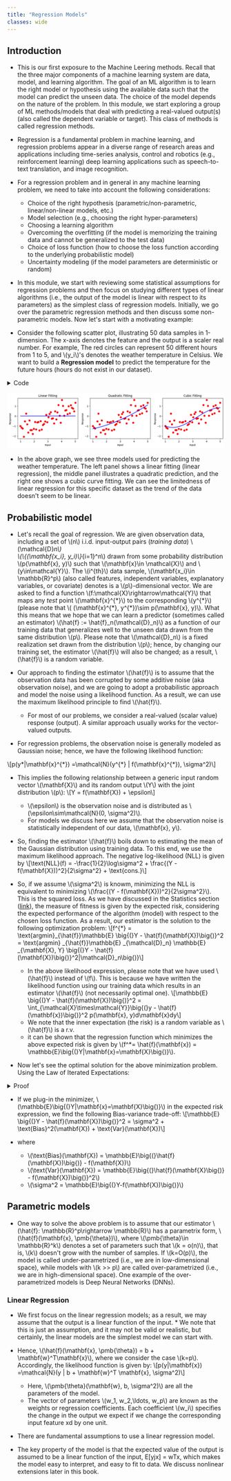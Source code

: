```yaml
---
title: "Regression Models"
classes: wide
---
```


## Introduction
* This is our first exposure to the Machine Leering methods. Recall that the three major components of a machine learning system are data, model, and learning algorithm. The goal of an ML algorithm is to learn the right model or hypothesis using the available data such that the model can predict the unseen data. The choice of the model depends on the nature of the problem. In this module, we start exploring a group of ML methods/models that deal with predicting a real-valued output(s) (also called the dependent variable or target). This class of methods is called regression methods. 
* Regression is a fundamental problem in machine learning, and regression problems appear in a diverse range of research areas and applications including time-series analysis, control and robotics (e.g., reinforcement learning) deep learning applications such as speech-to-text translation, and image recognition. 

* For a regression problem and in general in any machine learning problem, we need to take into account the following considerations:
    - Choice of the right hypothesis (parametric/non-parametric, linear/non-linear models, etc.)
    - Model selection (e.g., choosing the right hyper-parameters)
    - Choosing a learning algorithm
    - Overcoming the overfitting (if the model is memorizing the training data and cannot be generalized to the test data)
    - Choice of loss function (how to choose the loss function according to the underlying probabilistic model)
    - Uncertainty modeling (if the model parameters are deterministic or random)
    
* In this module, we start with reviewing some statistical assumptions for regression problems and then focus on studying different types of linear algorithms (i.e., the output of the model is linear with respect to its parameters) as the simplest class of regression models. Initially, we go over the parametric regression methods and then discuss some non-parametric models. Now let's start with a motivating example:

* Consider the following scatter plot, illustrating 50 data samples in 1-dimension. The x-axis denotes the feature and the output is a scaler real number. For example, The red circles can represent 50 different hours from 1 to 5, and \\(y_i\\)'s denotes the weather temperature in Celsius. We want to build a **Regression model** to predict the temperature for the future hours (hours do not exist in our dataset).

<details>
  <summary>Code</summary>

    
        ```python
        import numpy as np
        import matplotlib.pyplot as plt
        
        n_samples = 50
        sigam = 0.5
        
        X = np.linspace(1, 5, n_samples)
        X = np.expand_dims(X, 1)
        y = (-np.sin(X) + sigam*np.random.randn(n_samples, 1))
        
        X_lin = np.hstack((np.ones((n_samples, 1)), X))
        w_lin = np.linalg.inv(np.matmul(X.T, X))*np.matmul(X.T, y)
        y_hat_lin = np.matmul(X, w_lin)
        
        
        X_quad = np.hstack((np.ones((n_samples, 1)), X, X**2))
        w_quad = np.matmul(np.linalg.inv(np.matmul(X_quad.T, X_quad)), np.matmul(X_quad.T, y))
        y_hat_quad = np.matmul(X_quad, w_quad)
        
        X_cub = np.hstack((np.ones((n_samples, 1)), X, X**2, X**3))
        w_cub = np.matmul(np.linalg.inv(np.matmul(X_cub.T, X_cub)), np.matmul(X_cub.T, y))
        y_hat_cub = np.matmul(X_cub, w_cub)
        
        
        plt.figure(figsize=(10,3))
        
        plt.subplot(131)
        plt.scatter(X, y, color="red", marker=".", s =200)
        plt.plot(X, y_hat_lin, color="blue", linewidth=2)
        plt.xlabel("Input")
        plt.ylabel("Response")
        plt.title("Linear Fitting")
        
        plt.subplot(132)
        plt.scatter(X, y, color="red", marker=".", s =200)
        plt.plot(X, y_hat_quad, color="blue", linewidth=2)
        plt.xlabel("Input")
        plt.ylabel("Response")
        plt.title("Quadratic Fitting")
        
        plt.subplot(133)
        plt.scatter(X, y, color="red", marker=".", s =200)
        plt.plot(X, y_hat_cub, color="blue", linewidth=2)
        plt.xlabel("Input")
        plt.ylabel("Response")
        plt.title("Cubic Fitting")
        
        plt.subplots_adjust(right=1.3)
        plt.show()
        ```
    
    
</details>

![results](/assets/images/output_2_0.png)

* In the above graph, we see three models used for predicting the weather temperature. The left panel shows a linear fitting (linear regression), the middle panel illustrates a quadratic prediction, and the right one shows a cubic curve fitting. We can see the limitedness of linear regression for this specific dataset as the trend of the data doesn't seem to be linear. 

## Probabilistic model

* Let's recall the goal of regression. We are given observation data, including a set of \\(n\\) i.i.d. input-output pairs (_training data_) \\(\mathcal{D}_n\\)             
\\(\\{(\mathbf{x_i}, y_i)\\}_{i=1}^n\\) drawn from some probability distribution \\(p(\mathbf{x}, y)\\) such that \\(\mathbf{x}\in \mathcal{X}\\) and \\(y\in\mathcal{Y}\\). The \\(i^{th}\\) data sample, \\(\mathbf{x_i}\in \mathbb{R}^p\\) (also called features, independent variables, explanatory variables, or covariate) denotes is a \\(p\\)-dimensional vector. We are asked to find a function \\(f:\mathcal{X}\rightarrow\mathcal{Y}\\) that maps any _test_ point \\(\mathbf{x}^{\*}\\) to the corresponding \\(y^{\*}\\) (please note that \\( (\mathbf{x}^{\*}, y^{\*})\sim p(\mathbf{x}, y)\\). What this means that we hope that we can learn a predictor (sometimes called an estimator)  \\(\hat{f} := \hat{f}_n(\mathcal{D}_n)\\) as a function of our training data  that generalizes well to the unseen data drawn from the same distribution \\(p\\). Please note that \\(\mathcal{D}_n\\) is a fixed realization set drawn from the distribution \\(p\\); hence, by changing our training set, the estimator \\(\hat{f}\\) will also be changed; as a result, \\(\hat{f}\\) is a random variable.

* Our approach to finding the estimator \\(\hat{f}\\) is to assume that the observation data has been corrupted by some additive noise (aka observation noise), and we are going to adopt a probabilistic approach and model the noise using a likelihood function. As a result, we can use the maximum likelihood principle to find \\(\hat{f}\\). 
    - For most of our problems, we consider a real-valued (scalar value) response (output). A similar approach usually works for the vector-valued outputs. 
* For regression problems, the observation noise is generally modeled as Gaussian noise; hence, we have the following likelihood function:

\\[p(y*\|\mathbf{x}^{\*}) =\mathcal{N}(y^{\*} \| f(\mathbf{x}^{\*}), \sigma^2)\\]

* This implies the following relationship between a generic input random vector \\(\mathbf{X}\\) and its random output \\(Y\\) with the joint distribution \\(p\\):
\\[Y = f(\mathbf{X}) + \epsilon\\]
    - \\(\epsilon\\) is the observation noise and is distributed as \\(\epsilon\sim\mathcal{N}(0, \sigma^2)\\).
    - For models we discuss here we assume that the observation noise is statistically independent of our data, \\(\mathbf{x}, y\\).

* So, finding the estimator \\(\hat{f}\\) boils down to estimating the mean of the Gaussian distribution using training data. To this end, we use the maximum likelihood approach. The negative log-likelihood (NLL) is given by
\\[\text{NLL}(f) = -\frac{1}{2}\log\sigma^2 + \frac{(Y - f(\mathbf{X}))^2}{2\sigma^2} + \text{cons.}\\]

* So, if we assume \\(\sigma^2\\) is knowm, minimizing the NLL is equivalent to minimizing \\(\frac{(Y - f(\mathbf{X}))^2}{2\sigma^2}\\). This is the squared loss. As we have discussed in the Statistics section ([link](https://mrezasoltani.github.io/_pages/Course/module_4/#what-is-statistics)), the measure of fitness is given by the expected risk, considering the expected performance of the algorithm (model) with respect to the chosen loss function. As a result, our estimator is the solution to the following optimization problem:
\\[f^{\*} = \text{argmin}_{\hat{f}}\mathbb{E} \big{(}Y - \hat{f}(\mathbf{X})\big{)}^2 = \text{argmin} _{\hat{f}}\mathbb{E} _{\mathcal{D}_n} \mathbb{E} _{\mathbf{X}, Y} \big{(}Y - \hat{f}(\mathbf{X})\big{)}^2\|\mathcal{D}_n\big{)}\\]

    - In the above likelihood expression, please note that we have used \\(\hat{f}\\) instead of \\(f\\). This is because we have written the likelihood function using our training data which results in an estimator \\(\hat{f}\\) (not necessarily optimal one).
     \\[\mathbb{E} \big{(}Y - \hat{f}(\mathbf{X})\big{)}^2 = \int_{\mathcal{X}\times\mathcal{Y}}\big{(}y - \hat{f}(\mathbf{x})\big{)}^2 p(\mathbf{x}, y)d\mathbf{x}dy\\]
    - We note that the inner expectation (the risk) is a random variable as \\(\hat{f}\\) is a r.v.
    - it can be shown that the regression function which minimizes the above expected risk is given by \\(f^*= \hat{f}(\mathbf{x}) = \mathbb{E}\big{(}Y\|\mathbf{x}=\mathbf{X}\big{)}\\).
    

* Now let's see the optimal solution for the above minimization problem. Using the Law of Iterated Expectations:
<details>
  <summary>Proof</summary>
    \begin{equation}
        \begin{aligned}
            \hspace{-0.5cm}\mathbb{E} \big{(}Y - \hat{f}(\mathbf{X})\big{)}^2 &= \mathbb{E}_{\mathbf{X}}\Big{(}\mathbb{E} _{Y\|\mathbf{X}}\big{(}Y-\mathbb{E}\big{(}Y\|\mathbf{X}=\mathbf{x}\big{)} + \mathbb{E}\big{(}Y\|\mathbf{X}=\mathbf{x}\big{)} - \hat{f}(\mathbf{X})\big{)}^2 \|\mathbf{X}=\mathbf{x}\Big{)}  \\
        & = \mathbb{E} _{\mathbf{X}}\Big{(}\mathbb{E} _{Y\|\mathbf{X}}\big{(}Y - \mathbb{E}\big{(}Y\|\mathbf{X}=\mathbf{x}\big{)}^2\|\mathbf{X}=\mathbf{x}\big{)}  \\
        & \hspace{+1cm}+ 2\mathbb{E} _{Y\|\mathbf{X}}\big{(}\big{(}Y - \mathbb{E}\big{(}Y\|\mathbf{X} = \mathbf{x}\big{)}\big{)}\big{(}\mathbb{E}\big{(}Y\|\mathbf{X}=\mathbf{x}\big{)} -  
                 \hat{f}(\mathbf{X})\big{)}\|\mathbf{X} = \mathbf{x}\big{)} \\
                 & \hspace{+2cm} + \mathbb{E} _{Y\|\mathbf{X}=\mathbf{x}}\big{(}\mathbb{E}\big{(}Y\|\mathbf{X}=\mathbf{x}\big{)}-\hat{f}(\mathbf{X})\big{)}^2\|\mathbf{X}=\mathbf{x}\big{)}\Big{)} \\
        & = \mathbb{E} _{\mathbf{X}}\Big{(}\mathbb{E} _{Y\|\mathbf{X}}\big{(}Y- \mathbb{E}\big{(}Y\|\mathbf{X}=\mathbf{x}\big{)}\|\mathbf{X}=\mathbf{x}\big{)}^2 \\
        & \hspace{+1cm}+ 2\mathbb{E} _{Y\|\mathbf{X}}\big{(}\mathbb{E}\big{(}Y\|\mathbf{X}=\mathbf{x}) -\hat{f}(\mathbf{X}\big{)}\big{)}\|\mathbf{X} = \mathbf{x}\big{)}\times 0 \\
                  & \hspace{+2cm} + \mathbb{E} _{Y\|\mathbf{X}=\mathbf{x}}\big{(}\mathbb{E}\big{(}Y\|\mathbf{X}=\mathbf{x}\big{)} - \hat{f}(\mathbf{X})\big{)}^2\|\mathbf{X}=\mathbf{x}\Big{)} \\
        & \hspace{0cm} \Longrightarrow \mathbb{E} \big{(}Y - \hat{f}(\mathbf{X})\big{)}^2 \geq  \mathbb{E}\big{(}Y - \mathbb{E}\big{(}Y\|\mathbf{X}=\mathbf{x}\big{)}\big{)}^2 \\\\
    & \hspace{-4cm} \text{Where the minimum in the last inequality is achieved if we choose} \hat{f}(\mathbf{x})=\mathbb{E}\big{(}Y\|\mathbf{X}=\mathbf{x}\big{)}\blacksquare.
        \end{aligned}
    \end{equation}

</details>

* If we plug-in the minimizer, \\(\mathbb{E}\big{(}Y\|\mathbf{x}=\mathbf{X}\big{)}\\) in the expected risk expression, we find the following Bias-variance trade-off:
\\[\mathbb{E} \big{(}Y - \hat{f}(\mathbf{X})\big{)}^2 = \sigma^2 + \text{Bias}^2(\mathbf{X}) + \text{Var}(\mathbf{X})\\]

* where
    - \\(\text{Bias}(\mathbf{X}) = \mathbb{E}\big{(}\hat{f}(\mathbf{X})\big{)} - f(\mathbf{X})\\)
    - \\(\text{Var}(\mathbf{X}) = \mathbb{E}\big{(}\hat{f}(\mathbf{X}\big{)} - f(\mathbf{X})\big{)}^2\\)
    - \\(\sigma^2 = \mathbb{E}\big{(}Y-f(\mathbf{X})\big{)}\\)

## Parametric models

* One way to solve the above problem is to assume that our estimator \\(\hat{f}: \mathbb{R}^p\rightarrow \mathbb{R}\\) has a parametrix form, \\(\hat{f}(\mathbf{x}, \pmb{\theta})\\), where \\(\pmb{\theta}\in \mathbb{R}^k\\) denotes a set of parameters such that \\(k = o(n)\\), that is, \\(k\\) doesn't grow with the number of samples. If \\(k=O(p)\\), the model is called under-parametrized (i.e., we are in low-dimensional space), while models with \\(k >> p\\) are called over-parametrized (i.e., we are in high-dimensional space). One example of the over-parametrized models is Deep Neural Networks (DNNs).

### Linear Regression

* We first focus on the linear regression models; as a result, we may assume that the output is a linear function of the input. * We note that this is just an assumption, and it may not be valid or realistic, but certainly, the linear models are the simplest model we can start with. 
* Hence, \\(\hat{f}(\mathbf{x}, \pmb{\theta}) = b + \mathbf{w}^T\mathbf{x}\\), where we consider the case \\(k=p\\). Accordingly, the likelihood function is given by:
\\[p(y\|\mathbf{x}) =\mathcal{N}(y \| b + \mathbf{w}^T \mathbf{x}, \sigma^2)\\]
    - Here, \\(\pmb{\theta}(\mathbf{w}, b, \sigma^2)\\) are all the parameters of the model. 
    - The vector of parameters \\(w_1, w_2,\ldots, w_p\\) are known as the weights or regression coefficients. Each coefficient       \\(w_i\\) specifies the change in the output we expect if we change the corresponding input feature xd by one unit.

* There are fundamental assumptions to use a linear regression model.

* The key property of the model is that the expected value of the output is assumed to be a linear function of the input, E[yjx] = wTx, which makes the model easy to interpret, and easy to fit to data. We discuss nonlinear extensions later in this book.


```python

```
